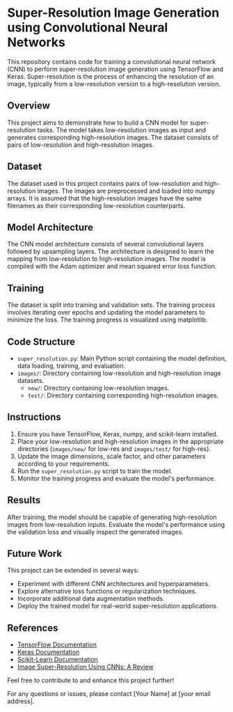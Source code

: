 # Super-Resolution Image Generation using Convolutional Neural Networks

This repository contains code for training a convolutional neural network (CNN) to perform super-resolution image generation using TensorFlow and Keras. Super-resolution is the process of enhancing the resolution of an image, typically from a low-resolution version to a high-resolution version.

## Overview

This project aims to demonstrate how to build a CNN model for super-resolution tasks. The model takes low-resolution images as input and generates corresponding high-resolution images. The dataset consists of pairs of low-resolution and high-resolution images.

## Dataset

The dataset used in this project contains pairs of low-resolution and high-resolution images. The images are preprocessed and loaded into numpy arrays. It is assumed that the high-resolution images have the same filenames as their corresponding low-resolution counterparts.

## Model Architecture

The CNN model architecture consists of several convolutional layers followed by upsampling layers. The architecture is designed to learn the mapping from low-resolution to high-resolution images. The model is compiled with the Adam optimizer and mean squared error loss function.

## Training

The dataset is split into training and validation sets. The training process involves iterating over epochs and updating the model parameters to minimize the loss. The training progress is visualized using matplotlib.

## Code Structure

- `super_resolution.py`: Main Python script containing the model definition, data loading, training, and evaluation.
- `images/`: Directory containing low-resolution and high-resolution image datasets.
  - `new/`: Directory containing low-resolution images.
  - `test/`: Directory containing corresponding high-resolution images.

## Instructions

1. Ensure you have TensorFlow, Keras, numpy, and scikit-learn installed.
2. Place your low-resolution and high-resolution images in the appropriate directories (`images/new/` for low-res and `images/test/` for high-res).
3. Update the image dimensions, scale factor, and other parameters according to your requirements.
4. Run the `super_resolution.py` script to train the model.
5. Monitor the training progress and evaluate the model's performance.

## Results

After training, the model should be capable of generating high-resolution images from low-resolution inputs. Evaluate the model's performance using the validation loss and visually inspect the generated images.

## Future Work

This project can be extended in several ways:
- Experiment with different CNN architectures and hyperparameters.
- Explore alternative loss functions or regularization techniques.
- Incorporate additional data augmentation methods.
- Deploy the trained model for real-world super-resolution applications.

## References

- [TensorFlow Documentation](https://www.tensorflow.org/)
- [Keras Documentation](https://keras.io/)
- [Scikit-Learn Documentation](https://scikit-learn.org/)
- [Image Super-Resolution Using CNNs: A Review](https://arxiv.org/abs/1909.06077)

Feel free to contribute to and enhance this project further!

For any questions or issues, please contact [Your Name] at [your email address].
